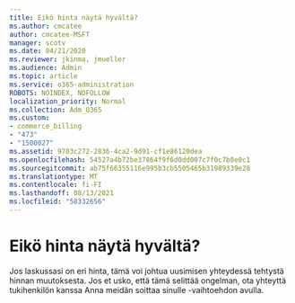 ```yaml
---
title: Eikö hinta näytä hyvältä?
ms.author: cmcatee
author: cmcatee-MSFT
manager: scotv
ms.date: 04/21/2020
ms.reviewer: jkinma, jmueller
ms.audience: Admin
ms.topic: article
ms.service: o365-administration
ROBOTS: NOINDEX, NOFOLLOW
localization_priority: Normal
ms.collection: Adm_O365
ms.custom:
- commerce_billing
- "473"
- "1500027"
ms.assetid: 9703c272-2836-4ca2-9d91-cf1e86120dea
ms.openlocfilehash: 54527a4b72be37864f9f6d0dd007c7f0c7b8e0c1
ms.sourcegitcommit: ab75f66355116e995b3cb5505465b31989339e28
ms.translationtype: MT
ms.contentlocale: fi-FI
ms.lasthandoff: 08/13/2021
ms.locfileid: "58332656"
---
```

# <a name="price-doesnt-look-correct"></a>Eikö hinta näytä hyvältä?

Jos laskussasi on eri hinta, tämä voi johtua uusimisen yhteydessä tehtystä hinnan muutoksesta. Jos et usko, että tämä selittää ongelman, ota yhteyttä tukihenkilön kanssa Anna meidän soittaa sinulle -vaihtoehdon avulla.